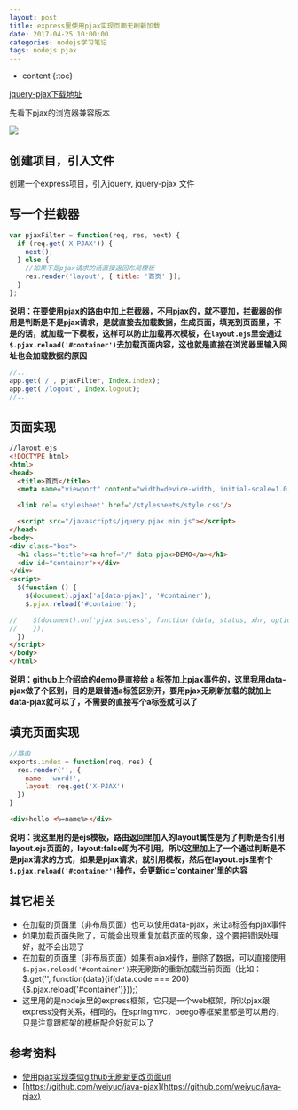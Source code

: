 ```yaml
---
layout: post
title: express里使用pjax实现页面无刷新加载
date: 2017-04-25 10:00:00
categories: nodejs学习笔记
tags: nodejs pjax
---
```


* content
{:toc}

[jquery-pjax下载地址](https://github.com/defunkt/jquery-pjax)

先看下pjax的浏览器兼容版本

![](https://tomoya92.github.io/imgs/QQ20170425-100117.png)

## 创建项目，引入文件

创建一个express项目，引入jquery, jquery-pjax 文件




## 写一个拦截器

```js
var pjaxFilter = function(req, res, next) {
  if (req.get('X-PJAX')) {
    next();
  } else {
    //如果不是pjax请求的话直接返回布局模板
    res.render('layout', { title: '首页' });
  }
};
```

**说明：在要使用pjax的路由中加上拦截器，不用pjax的，就不要加，拦截器的作用是判断是不是pjax请求，是就直接去加载数据，生成页面，填充到页面里，不是的话，就加载一下模板，这样可以防止加载再次模板，在`layout.ejs`里会通过`$.pjax.reload('#container')`去加载页面内容，这也就是直接在浏览器里输入网址也会加载数据的原因**

```js
//...
app.get('/', pjaxFilter, Index.index);
app.get('/logout', Index.logout);
//...
```

## 页面实现

```html
//layout.ejs
<!DOCTYPE html>
<html>
<head>
  <title>首页</title>
  <meta name="viewport" content="width=device-width, initial-scale=1.0, maximum-scale=1.0, user-scalable=0">

  <link rel='stylesheet' href='/stylesheets/style.css'/>

  <script src="/javascripts/jquery.pjax.min.js"></script>
</head>
<body>
<div class="box">
  <h1 class="title"><a href="/" data-pjax>DEMO</a></h1>
  <div id="container"></div>
</div>
<script>
  $(function () {
    $(document).pjax('a[data-pjax]', '#container');
    $.pjax.reload('#container');

//    $(document).on('pjax:success', function (data, status, xhr, options) {
//    });
  })
</script>
</body>
</html>
```

**说明：github上介绍给的demo是直接给 a 标签加上pjax事件的，这里我用data-pjax做了个区别，目的是跟普通a标签区别开，要用pjax无刷新加载的就加上data-pjax就可以了，不需要的直接写个a标签就可以了**

## 填充页面实现

```js
//路由
exports.index = function(req, res) {
  res.render('', {
    name: 'word!',
    layout: req.get('X-PJAX')
  })
}
```

```html
<div>hello <%=name%></div>
```

**说明：我这里用的是ejs模板，路由返回里加入的layout属性是为了判断是否引用layout.ejs页面的，layout:false即为不引用，所以这里加上了一个通过判断是不是pjax请求的方式，如果是pjax请求，就引用模板，然后在layout.ejs里有个`$.pjax.reload('#container')`操作，会更新id='container'里的内容**

## 其它相关

- 在加载的页面里（非布局页面）也可以使用data-pjax，来让a标签有pjax事件
- 如果加载页面失败了，可能会出现重复加载页面的现象，这个要把错误处理好，就不会出现了
- 在加载的页面里（非布局页面）如果有ajax操作，删除了数据，可以直接使用`$.pjax.reload('#container')`来无刷新的重新加载当前页面（比如：$.get('', function(data){if(data.code === 200) {$.pjax.reload('#container')}});）
- 这里用的是nodejs里的express框架，它只是一个web框架，所以pjax跟express没有关系，相同的，在springmvc，beego等框架里都是可以用的，只是注意跟框架的模板配合好就可以了

## 参考资料

- [使用pjax实现类似github无刷新更改页面url](http://www.html-js.com/article/2653)
- [https://github.com/weiyuc/java-pjax](https://github.com/weiyuc/java-pjax)




